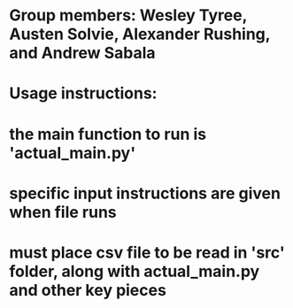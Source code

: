 # Group members: Wesley Tyree, Austen Solvie, Alexander Rushing, and Andrew Sabala
# Usage instructions:
#   the main function to run is 'actual_main.py'
#   specific input instructions are given when file runs
#   must place csv file to be read in 'src' folder, along with actual_main.py and other key pieces
